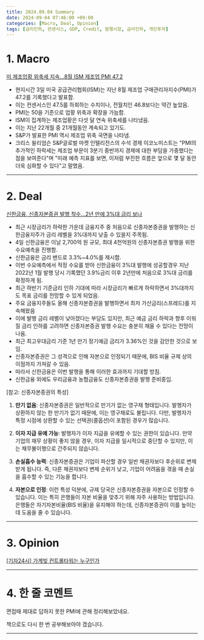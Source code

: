 ```yaml
---
title: 2024.09.04 Summary
date: 2024-09-04 07:46:00 +09:00
categories: [Macro, Deal, Opinion]
tags: [금리인하, 컨센서스, GDP, Credit, 발행시장, 금리인하, 개인투자]
---
```


# 1. Macro

[미 제조업황 위축세 지속...8월 ISM 제조업 PMI 47.2](https://news.einfomax.co.kr/news/articleView.html?idxno=4323727)

- 현지시간 3일 미국 공급관리협회(ISM)는 지난 8월 제조업 구매관리자지수(PMI)가 47.2를 기록했다고 발표함.
- 이는 컨센서스인 47.5를 하회하는 수치이나, 전월치인 46.8보다는 약간 높았음.
- PMI는 50을 기준으로 업황 위축과 확장을 가늠함.
- ISM이 집계하는 제조업황은 다섯 달 연속 위축세를 나타냈음.
- 이는 지난 22개월 중 21개월동안 계속되고 있기도.
- S&P가 발표한 PMI 역시 제조업 위축 국면을 나타냄.
- 크리스 윌리엄슨 S&P글로벌 마켓 인텔리전스의 수석 경제 이코노미스트는 "PMI의 추가적인 하락세는 제조업 부문이 3분기 중반까지 경제에 대한 부담을 가중했다는 점을 보여준다"며 "미래 예측 지표를 보면, 이처럼 부진한 흐름은 앞으로 몇 달 동안 더욱 심화할 수 있다"고 말했음.



---

# 2. Deal

[신한금융, 신종자본증권 발행 착수...2년 만에 3%대 금리 보나](https://news.einfomax.co.kr/news/articleView.html?idxno=4323744)

- 최근 시장금리가 하락한 가운데 금융지주 중 처음으로 신종자본증권을 발행하는 신한금융지주가 금리 레벨을 3%대까지 낮출 수 있을지 주목됨.
- 4일 신한금융은 이날 2,700억 원 규모, 최대 4천억원의 신종자본증권 발행을 위한 수요예측을 진행함.
- 신한금융은 금리 밴드로 3.3%~4.0%를 제시함.
- 이번 수요예측에서 적정 수요를 받아 신한금융이 3%대 발행에 성공할경우 지난 2022년 1월 발행 당시 기록했던 3.9%금리 이후 2년만에 처음으로 3%대 금리를 확정하게 됨.
- 최근 하반기 기준금리 인하 기대에 따라 시장금리가 빠르게 하락하면서 3%대까지도 목표 금리를 전망할 수 있게 되었음.
- 주요 금융지주들도 올해 신종자본증권을 발행하면서 최저 가산금리(스프레드)를 지속해왔음
- 이에 발행 금리 레벨이 낮아졌다는 부담도 있지만, 최근 예금 금리 하락과 향후 이워질 금리 인하를 고려하면 신종자본증권 발행 수요는 충분히 채울 수 있다는 전망이 나옴.
- 최근 최고우대금리 기준 1년 만기 정기예금 금리가 3.36%인 것을 감안한 것으로 보임.
- 신종자본증권은 그 성격으로 인해 자본으로 인정되기 때문에, BIS 비율 규제 상의 이점까지 가져갈 수 있음.
- 따라서 신한금융은 이번 발행을 통해 이러한 효과까지 기대할 방침.
- 신한금융 외에도 우리금융과 농협금융도 신종자본증권을 발행 준비중임.

[참고: 신종자본증권의 특성]

1. **만기 없음**: 신종자본증권은 일반적으로 만기가 없는 영구채 형태입니다. 발행자가 상환하지 않는 한 만기가 없기 때문에, 이는 영구채로도 불립니다. 다만, 발행자가 특정 시점에 상환할 수 있는 선택권(콜옵션)이 포함된 경우가 많습니다.

2. **이자 지급 유예 가능**: 발행자가 이자 지급을 유예할 수 있는 권한이 있습니다. 만약 기업의 재무 상황이 좋지 않을 경우, 이자 지급을 일시적으로 중단할 수 있지만, 이는 채무불이행으로 간주되지 않습니다.

3. **손실흡수 능력**: 신종자본증권은 기업이 파산할 경우 일반 채권자보다 후순위로 변제받게 됩니다. 즉, 다른 채권자보다 변제 순위가 낮고, 기업이 어려움을 겪을 때 손실을 흡수할 수 있는 기능을 합니다.

4. **자본으로 인정**: 이런 특성 덕분에, 규제 당국은 신종자본증권을 자본으로 인정할 수 있습니다. 이는 특히 은행들이 자본 비율을 맞추기 위해 자주 사용하는 방법입니다. 은행들은 자기자본비율(BIS 비율)을 유지해야 하는데, 신종자본증권이 이를 높이는 데 도움을 줄 수 있습니다.

---

# 3. Opinion

[[기자24시] 가계빚 컨트롤타워는 누구인가](https://www.mk.co.kr/news/journalist/11108708)

---

# 4. 한 줄 코멘트

면접때 제대로 답하지 못한 PMI에 관해 정리해보았네요.

책으로도 다시 한 번 공부해보아야 겠습니다.

---